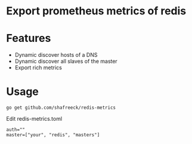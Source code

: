 # Export prometheus metrics of redis

# Features

* Dynamic discover hosts of a DNS 
* Dynamic discover all slaves of the master
* Export rich metrics

# Usage

```
go get github.com/shafreeck/redis-metrics
```

Edit redis-metrics.toml

```
auth=""
master=["your", "redis", "masters"]
```
